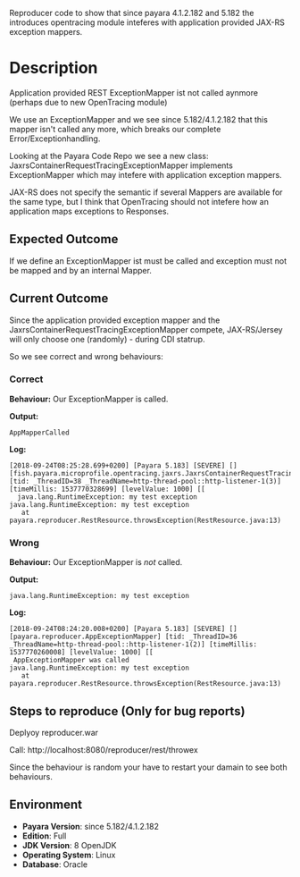 
Reproducer code to show that since payara 4.1.2.182 and 5.182
the introduces opentracing module inteferes with application provided
JAX-RS exception mappers. 


# Description


Application provided REST ExceptionMapper ist not called aynmore (perhaps due to new OpenTracing module)

We use an ExceptionMapper<Throwable> and we see since 5.182/4.1.2.182 that this mapper
isn't called any more, which breaks our complete Error/Exceptionhandling.

Looking at the Payara Code Repo we see a new class: 
JaxrsContainerRequestTracingExceptionMapper implements ExceptionMapper<Throwable>
which may intefere with application exception mappers.

JAX-RS does not specify the semantic if several Mappers are available for the same type,
but I think that OpenTracing should not intefere how an application maps exceptions to Responses.


## Expected Outcome

If we define an ExceptionMapper ist must be called and exception must not be mapped
and by an internal Mapper.

 
## Current Outcome
Since the application provided exception mapper and the JaxrsContainerRequestTracingExceptionMapper
compete, JAX-RS/Jersey will only choose one (randomly) - during CDI statrup.

So we see correct and wrong behaviours:

### Correct
**Behaviour:** Our ExceptionMapper is called.

**Output:**
 ```
AppMapperCalled
 ``` 
 
**Log:**
 ```
 [2018-09-24T08:25:28.699+0200] [Payara 5.183] [SEVERE] [] [fish.payara.microprofile.opentracing.jaxrs.JaxrsContainerRequestTracingFilter] [tid: _ThreadID=38 _ThreadName=http-thread-pool::http-listener-1(3)] [timeMillis: 1537770328699] [levelValue: 1000] [[
   java.lang.RuntimeException: my test exception
 java.lang.RuntimeException: my test exception
 	at payara.reproducer.RestResource.throwsException(RestResource.java:13)
 ```


### Wrong
**Behaviour:** Our ExceptionMapper is _not_ called.

**Output:**
 ```
java.lang.RuntimeException: my test exception
 ``` 
 
**Log:**
 ```
[2018-09-24T08:24:20.008+0200] [Payara 5.183] [SEVERE] [] [payara.reproducer.AppExceptionMapper] [tid: _ThreadID=36 _ThreadName=http-thread-pool::http-listener-1(2)] [timeMillis: 1537770260008] [levelValue: 1000] [[
  AppExceptionMapper was called
java.lang.RuntimeException: my test exception
	at payara.reproducer.RestResource.throwsException(RestResource.java:13)
```


## Steps to reproduce (Only for bug reports) 
Deplyoy reproducer.war

Call: http://localhost:8080/reproducer/rest/throwex

Since the behaviour is random your have to restart your damain to see both behaviours.


## Environment ##

- **Payara Version**: since 5.182/4.1.2.182
- **Edition**:  Full
- **JDK Version**: 8 OpenJDK 
- **Operating System**:  Linux 
- **Database**: Oracle



